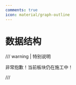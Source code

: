 ```yaml
---
comments: true
icon: material/graph-outline
---
```


# 数据结构

/// warning | 特别说明

非常抱歉！当前板块仍在施工中！

///
